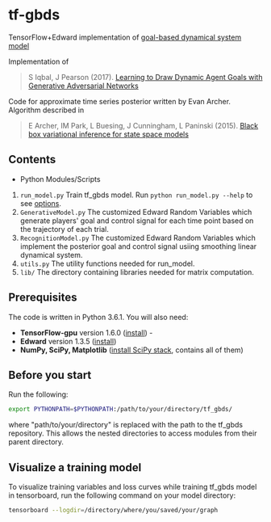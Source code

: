 # tf-gbds
TensorFlow+Edward implementation of [goal-based dynamical system model](https://github.com/pearsonlab/gbds)

Implementation of

> S Iqbal, J Pearson (2017). [Learning to Draw Dynamic Agent Goals with Generative Adversarial Networks](https://arxiv.org/abs/1702.07319v1)

Code for approximate time series posterior written by Evan Archer. Algorithm described in

>  E Archer, IM Park, L Buesing, J Cunningham, L Paninski (2015). [Black box variational inference for state space models](http://arxiv.org/abs/1511.07367)


## Contents
- Python Modules/Scripts
1. `run_model.py` Train tf_gbds model. Run `python run_model.py --help` to see [options](#train-an-tf_gbds-model).
1. `GenerativeModel.py` The customized Edward Random Variables which generate players' goal and control signal for each time point based on the trajectory of each trial.
1. `RecognitionModel.py` The customized Edward Random Variables which implement
the posterior goal and control signal usiing smoothing linear dynamical system.
1. `utils.py` The utility functions needed for run_model.
1. `lib/` The directory containing libraries needed for matrix computation.

## Prerequisites
The code is written in Python 3.6.1. You will also need:
* **TensorFlow-gpu** version 1.6.0 ([install](https://www.tensorflow.org/install/)) -
* **Edward** version 1.3.5 ([install](http://edwardlib.org/getting-started))
* **NumPy, SciPy, Matplotlib** ([install SciPy stack](https://www.scipy.org/install.html), contains all of them)

## Before you start
Run the following:
```sh
export PYTHONPATH=$PYTHONPATH:/path/to/your/directory/tf_gbds/
```
where "path/to/your/directory" is replaced with the path to the tf_gbds repository. This allows the nested directories to access modules from their parent directory.

## Visualize a training model

To visualize training variables and loss curves while training tf_gbds model in tensorboard, run the following command on your model directory:

```sh
tensorboard --logdir=/directory/where/you/saved/your/graph
```
